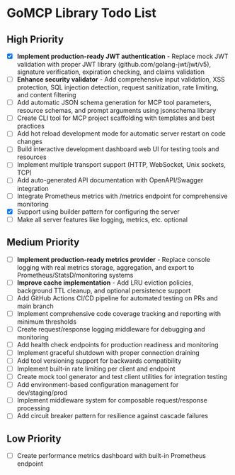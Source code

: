 # GoMCP Library Todo List

## High Priority

- [x] **Implement production-ready JWT authentication** - Replace mock JWT validation with proper JWT library (github.com/golang-jwt/jwt/v5), signature verification, expiration checking, and claims validation
- [ ] **Enhance security validator** - Add comprehensive input validation, XSS protection, SQL injection detection, request sanitization, rate limiting, and content filtering
- [ ] Add automatic JSON schema generation for MCP tool parameters, resource schemas, and prompt arguments using jsonschema library
- [ ] Create CLI tool for MCP project scaffolding with templates and best practices
- [ ] Add hot reload development mode for automatic server restart on code changes
- [ ] Build interactive development dashboard web UI for testing tools and resources
- [ ] Implement multiple transport support (HTTP, WebSocket, Unix sockets, TCP)
- [ ] Add auto-generated API documentation with OpenAPI/Swagger integration
- [ ] Integrate Prometheus metrics with /metrics endpoint for comprehensive monitoring
- [x] Support using builder pattern for configuring the server
- [ ] Make all server features like logging, metrics, etc. optional

## Medium Priority

- [ ] **Implement production-ready metrics provider** - Replace console logging with real metrics storage, aggregation, and export to Prometheus/StatsD/monitoring systems
- [ ] **Improve cache implementation** - Add LRU eviction policies, background TTL cleanup, and optional persistence support
- [ ] Add GitHub Actions CI/CD pipeline for automated testing on PRs and main branch
- [ ] Implement comprehensive code coverage tracking and reporting with minimum thresholds
- [ ] Create request/response logging middleware for debugging and monitoring
- [ ] Add health check endpoints for production readiness and monitoring
- [ ] Implement graceful shutdown with proper connection draining
- [ ] Add tool versioning support for backwards compatibility
- [ ] Implement built-in rate limiting per client and endpoint
- [ ] Create mock tool generator and test client utilities for integration testing
- [ ] Add environment-based configuration management for dev/staging/prod
- [ ] Implement middleware system for composable request/response processing
- [ ] Add circuit breaker pattern for resilience against cascade failures

## Low Priority

- [ ] Create performance metrics dashboard with built-in Prometheus endpoint